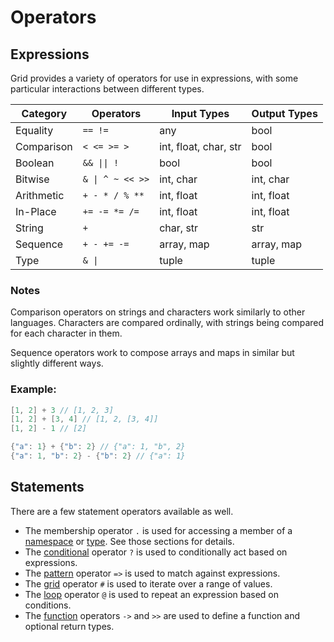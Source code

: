 # Operators

## Expressions

Grid provides a variety of operators for use in expressions, with some particular interactions between different types.

| Category | Operators | Input Types | Output Types |
|----------|-----------|-------------|-------------|
| Equality | `== !=` | any | bool |
| Comparison | `< <= >= >` | int, float, char, str | bool |
| Boolean | `&& \|\| !` | bool | bool |
| Bitwise | `& \| ^ ~ << >>` | int, char | int, char |
| Arithmetic | `+ - * / % **` | int, float | int, float |
| In-Place | `+= -= *= /=` | int, float | int, float |
| String | `+` | char, str | str |
| Sequence | `+ - += -=` | array, map | array, map |
| Type | `& \|` | tuple | tuple |

### Notes

Comparison operators on strings and characters work similarly to other languages. Characters are compared ordinally, with strings being compared for each character in them.

Sequence operators work to compose arrays and maps in similar but slightly different ways.

### Example:

```go
[1, 2] + 3 // [1, 2, 3]
[1, 2] + [3, 4] // [1, 2, [3, 4]]
[1, 2] - 1 // [2]

{"a": 1} + {"b": 2} // {"a": 1, "b", 2}
{"a": 1, "b": 2} - {"b": 2} // {"a": 1}
```

## Statements

There are a few statement operators available as well.

- The membership operator `.` is used for accessing a member of a [namespace](structure.md) or [type](types.md). See those sections for details.
- The [conditional](conditional.md) operator `?` is used to conditionally act based on expressions.
- The [pattern](pattern.md) operator `=>` is used to match against expressions.
- The [grid](grid.md) operator `#` is used to iterate over a range of values.
- The [loop](loop.md) operator `@` is used to repeat an expression based on conditions.
- The [function](functions.md) operators `->` and `>>` are used to define a function and optional return types.
